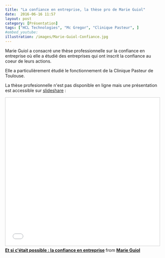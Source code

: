 ```yaml
---
title: "La confiance en entreprise, la thèse pro de Marie Guiol"
date:  2016-06-16 11:57
layout: post
category: [Présentation]
tags: ["HCL Technologies", "Mc Gregor", "Clinique Pasteur", ]
#embed_youtube:
illustration: /images/Marie-Guiol-Confiance.jpg
---
```


Marie Guiol a consacré une thèse professionnelle sur la confiance en entreprise où elle a étudié des entreprises qui ont inscrit la confiance au coeur de leurs actions. 

Elle a particulièrement étudié le fonctionnement de la Clinique Pasteur de Toulouse.

La thèse profesionnelle n'est pas disponible en ligne mais une présentation est accessible sur [slideshare](http://fr.slideshare.net/MarieGuiol/et-si-ctait-possible-la-confiance-en-entreprise) :

<iframe src="//fr.slideshare.net/slideshow/embed_code/key/1OKGRp9EgHVHcZ" width="595" height="485" frameborder="0" marginwidth="0" marginheight="0" scrolling="no" style="border:1px solid #CCC; border-width:1px; margin-bottom:5px; max-width: 100%;" allowfullscreen> </iframe> <div style="margin-bottom:5px"> <strong> <a href="//fr.slideshare.net/MarieGuiol/et-si-ctait-possible-la-confiance-en-entreprise" title="Et si c&#x27;était possible : la confiance en entreprise" target="_blank">Et si c&#x27;était possible : la confiance en entreprise</a> </strong> from <strong><a href="//fr.slideshare.net/MarieGuiol" target="_blank">Marie Guiol</a></strong> </div>
